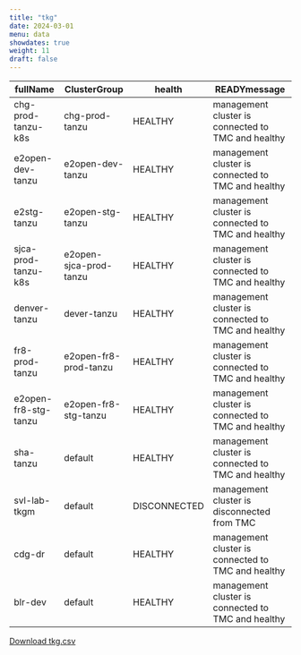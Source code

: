 ```yaml
---
title: "tkg"
date: 2024-03-01
menu: data
showdates: true
weight: 11
draft: false
---
```

<!--more-->
| fullName             | ClusterGroup           | health       | READYmessage                                       |
| -------------------- | ---------------------- | ------------ | -------------------------------------------------- |
| chg-prod-tanzu-k8s   | chg-prod-tanzu         | HEALTHY      | management cluster is connected to TMC and healthy |
| e2open-dev-tanzu     | e2open-dev-tanzu       | HEALTHY      | management cluster is connected to TMC and healthy |
| e2stg-tanzu          | e2open-stg-tanzu       | HEALTHY      | management cluster is connected to TMC and healthy |
| sjca-prod-tanzu-k8s  | e2open-sjca-prod-tanzu | HEALTHY      | management cluster is connected to TMC and healthy |
| denver-tanzu         | dever-tanzu            | HEALTHY      | management cluster is connected to TMC and healthy |
| fr8-prod-tanzu       | e2open-fr8-prod-tanzu  | HEALTHY      | management cluster is connected to TMC and healthy |
| e2open-fr8-stg-tanzu | e2open-fr8-stg-tanzu   | HEALTHY      | management cluster is connected to TMC and healthy |
| sha-tanzu            | default                | HEALTHY      | management cluster is connected to TMC and healthy |
| svl-lab-tkgm         | default                | DISCONNECTED | management cluster is disconnected from TMC        |
| cdg-dr               | default                | HEALTHY      | management cluster is connected to TMC and healthy |
| blr-dev              | default                | HEALTHY      | management cluster is connected to TMC and healthy |
[Download tkg.csv](/csv/tkg.csv)
